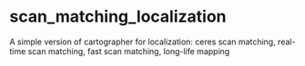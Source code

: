 # scan_matching_localization
A simple version of cartographer for localization: ceres scan matching, real-time scan matching, fast scan matching, long-life mapping

